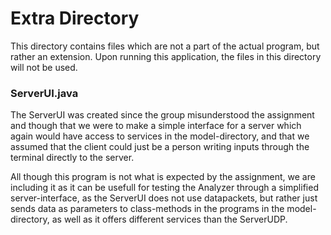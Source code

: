 # Extra Directory

This directory contains files which are not a part of the actual program, but rather an extension. Upon running this application, the files in this directory will not be used.

### ServerUI.java

The ServerUI was created since the group misunderstood the assignment and though that we were to make a simple interface for a server which again would have access to services in the model-directory, and that we assumed that the client could just be a person writing inputs through the terminal directly to the server.

All though this program is not what is expected by the assignment, we are including it as it can be usefull for testing the Analyzer through a simplified server-interface, as the ServerUI does not use datapackets, but rather just sends data as parameters to class-methods in the programs in the model-directory, as well as it offers different services than the ServerUDP.
